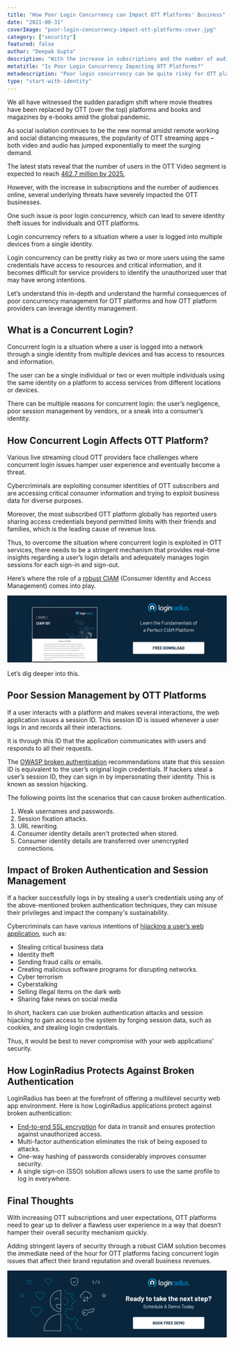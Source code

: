 ```yaml
---
title: "How Poor Login Concurrency can Impact OTT Platforms' Business"
date: "2021-08-31"
coverImage: "poor-login-concurrency-impact-ott-platforms-cover.jpg"
category: ["security"]
featured: false
author: "Deepak Gupta"
description: "With the increase in subscriptions and the number of audiences online, several underlying threats have severely impacted the OTT businesses. One such issue is poor login concurrency. Learn how login concurrency is affecting OTT platforms and how they can overcome this dilemma."
metatitle: "Is Poor Login Concurrency Impacting OTT Platforms?"
metadescription: "Poor login concurrency can be quite risky for OTT platforms seeking substantial growth coupled with security. Let’s learn how it impacts OTT platforms."
type: "start-with-identity"
---
```


We all have witnessed the sudden paradigm shift where movie theatres have been replaced by OTT (over the top) platforms and books and magazines by e-books amid the global pandemic.

As social isolation continues to be the new normal amidst remote working and social distancing measures, the popularity of OTT streaming apps – both video and audio has jumped exponentially to meet the surging demand.

The latest stats reveal that the number of users in the OTT Video segment is expected to reach [462.7 million by 2025.](https://www.statista.com/outlook/amo/media/tv-video/ott-video/india)

However, with the increase in subscriptions and the number of audiences online, several underlying threats have severely impacted the OTT businesses.

One such issue is poor login concurrency, which can lead to severe identity theft issues for individuals and OTT platforms.

Login concurrency refers to a situation where a user is logged into multiple devices from a single identity.

Login concurrency can be pretty risky as two or more users using the same credentials have access to resources and critical information, and it becomes difficult for service providers to identify the unauthorized user that may have wrong intentions.

Let’s understand this in-depth and understand the harmful consequences of poor concurrency management for OTT platforms and how OTT platform providers can leverage identity management.

## What is a Concurrent Login?

Concurrent login is a situation where a user is logged into a network through a single identity from multiple devices and has access to resources and information.

The user can be a single individual or two or even multiple individuals using the same identity on a platform to access services from different locations or devices.

There can be multiple reasons for concurrent login: the user’s negligence, poor session management by vendors, or a sneak into a consumer’s identity.

## How Concurrent Login Affects OTT Platform?

Various live streaming cloud OTT providers face challenges where concurrent login issues hamper user experience and eventually become a threat.

Cybercriminals are exploiting consumer identities of OTT subscribers and are accessing critical consumer information and trying to exploit business data for diverse purposes.

Moreover, the most subscribed OTT platform globally has reported users sharing access credentials beyond permitted limits with their friends and families, which is the leading cause of revenue loss.

Thus, to overcome the situation where concurrent login is exploited in OTT services, there needs to be a stringent mechanism that provides real-time insights regarding a user’s login details and adequately manages login sessions for each sign-in and sign-out.

Here’s where the role of a [robust CIAM](https://www.loginradius.com/) (Consumer Identity and Access Management) comes into play.

[![DS-CIAM101](DS-CIAM101.png)](https://www.loginradius.com/resource/ciam-101/)

Let’s dig deeper into this.

## Poor Session Management by OTT Platforms

If a user interacts with a platform and makes several interactions, the web application issues a session ID. This session ID is issued whenever a user logs in and records all their interactions.

It is through this ID that the application communicates with users and responds to all their requests.

The [OWASP broken authentication](https://www.loginradius.com/resource/owasp-top-10-web-application-vulnerabilities-list-for-every-developer/) recommendations state that this session ID is equivalent to the user’s original login credentials. If hackers steal a user’s session ID, they can sign in by impersonating their identity. This is known as session hijacking.

The following points list the scenarios that can cause broken authentication.

1. Weak usernames and passwords.
2. Session fixation attacks.
3. URL rewriting.
4. Consumer identity details aren't protected when stored.
5. Consumer identity details are transferred over unencrypted connections.

## Impact of Broken Authentication and Session Management

If a hacker successfully logs in by stealing a user’s credentials using any of the above-mentioned broken authentication techniques, they can misuse their privileges and impact the company's sustainability.

Cybercriminals can have various intentions of [hijacking a user’s web application](https://www.loginradius.com/blog/start-with-identity/2021/01/7-web-app-sec-threats/), such as:

- Stealing critical business data
- Identity theft
- Sending fraud calls or emails.
- Creating malicious software programs for disrupting networks.
- Cyber terrorism
- Cyberstalking
- Selling illegal items on the dark web
- Sharing fake news on social media

In short, hackers can use broken authentication attacks and session hijacking to gain access to the system by forging session data, such as cookies, and stealing login credentials.

Thus, it would be best to never compromise with your web applications' security.

## How LoginRadius Protects Against Broken Authentication

LoginRadius has been at the forefront of offering a multilevel security web app environment. Here is how LoginRadius applications protect against broken authentication:

- [End-to-end SSL encryption](https://www.loginradius.com/blog/async/lets-encrypt-with-ssl-certificates/) for data in transit and ensures protection against unauthorized access.
- Multi-factor authentication eliminates the risk of being exposed to attacks.
- One-way hashing of passwords considerably improves consumer security.
- A single sign-on (SSO) solution allows users to use the same profile to log in everywhere.

## Final Thoughts

With increasing OTT subscriptions and user expectations, OTT platforms need to gear up to deliver a flawless user experience in a way that doesn’t hamper their overall security mechanism quickly.

Adding stringent layers of security through a robust CIAM solution becomes the immediate need of the hour for OTT platforms facing concurrent login issues that affect their brand reputation and overall business revenues.

[![book-a-free-demo-loginradius](Book-a-free-demo-request-1024x310.png)](https://www.loginradius.com/book-a-demo/)
